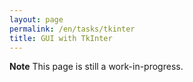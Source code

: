 ```yaml
---
layout: page
permalink: /en/tasks/tkinter
title: GUI with TkInter
---
```


**Note** This page is still a work-in-progress.
